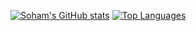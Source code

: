 [![Soham's GitHub stats](https://github-readme-stats.vercel.app/api?username=sohamM97&theme=tokyonight&count_private=true&show_icons=true)][def]
[![Top Languages](https://github-readme-stats.vercel.app/api/top-langs/?username=sohamM97&theme=tokyonight&layout=compact&hide=roff)][def]

[def]: https://github.com/anuraghazra/github-readme-stats